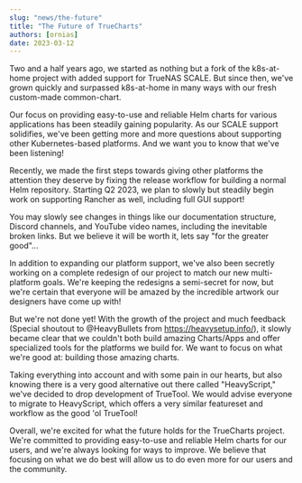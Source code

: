 ```yaml
---
slug: "news/the-future"
title: "The Future of TrueCharts"
authors: [ornias]
date: 2023-03-12
---
```


Two and a half years ago, we started as nothing but a fork of the k8s-at-home project with added support for TrueNAS SCALE. But since then, we've grown quickly and surpassed k8s-at-home in many ways with our fresh custom-made common-chart.

Our focus on providing easy-to-use and reliable Helm charts for various applications has been steadily gaining popularity. As our SCALE support solidifies, we've been getting more and more questions about supporting other Kubernetes-based platforms. And we want you to know that we've been listening!

Recently, we made the first steps towards giving other platforms the attention they deserve by fixing the release workflow for building a normal Helm repository. Starting Q2 2023, we plan to slowly but steadily begin work on supporting Rancher as well, including full GUI support!

You may slowly see changes in things like our documentation structure, Discord channels, and YouTube video names, including the inevitable broken links. But we believe it will be worth it, lets say "for the greater good"...

In addition to expanding our platform support, we've also been secretly working on a complete redesign of our project to match our new multi-platform goals. We're keeping the redesigns a semi-secret for now, but we're certain that everyone will be amazed by the incredible artwork our designers have come up with!

But we're not done yet! With the growth of the project and much feedback (Special shoutout to @HeavyBullets from https://heavysetup.info/), it slowly became clear that we couldn't both build amazing Charts/Apps and offer specialized tools for the platforms we build for. We want to focus on what we're good at: building those amazing charts.

Taking everything into account and with some pain in our hearts, but also knowing there is a very good alternative out there called "HeavyScript," we've decided to drop development of TrueTool. We would advise everyone to migrate to HeavyScript, which offers a very similar featureset and workflow as the good 'ol TrueTool!

Overall, we're excited for what the future holds for the TrueCharts project. We're committed to providing easy-to-use and reliable Helm charts for our users, and we're always looking for ways to improve. We believe that focusing on what we do best will allow us to do even more for our users and the community.
